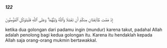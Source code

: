 ##### 122

<span class="ayah">إِذْ هَمَّت طَّآئِفَتَانِ مِنكُمْ أَن تَفْشَلَا وَٱللَّهُ وَلِيُّهُمَا ۗ وَعَلَى ٱللَّهِ فَلْيَتَوَكَّلِ ٱلْمُؤْمِنُونَ</span>

<span class="ayah_translation">ketika dua golongan dari padamu ingin (mundur) karena takut, padahal Allah adalah penolong bagi kedua golongan itu. Karena itu hendaklah kepada Allah saja orang-orang mukmin bertawakkal.</span>
